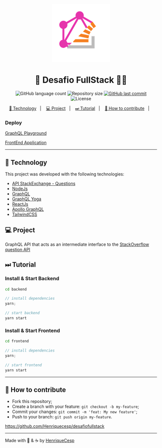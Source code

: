 <p align="center">
  <img alt="App Logo" src="https://github.com/Henriquecesp/desafiofullstack/blob/master/frontend/public/android/android-launchericon-192-192.png">
</p>
<h1 align="center">
  🚀 Desafio FullStack 👩‍💻
</h1>
<p align="center">
  <img alt="GitHub language count" src="https://img.shields.io/github/languages/count/Henriquecesp/desafiofullstack">

  <img alt="Repository size" src="https://img.shields.io/github/repo-size/Henriquecesp/desafiofullstack">

  <a href="https://github.com/Henriquecesp/desafiofullstack/commits/master">
    <img alt="GitHub last commit" src="https://img.shields.io/github/last-commit/Henriquecesp/desafiofullstack">
  </a>

  <img alt="License" src="https://img.shields.io/badge/license-MIT-brightgreen">
</p>

<p align="center">
  <a href="#-technology">🚀 Technology</a>&nbsp;&nbsp;&nbsp;|&nbsp;&nbsp;&nbsp;
  <a href="#-project">💻 Project</a>&nbsp;&nbsp;&nbsp;|&nbsp;&nbsp;&nbsp;
  <a href="#-tutorial">⏭ Tutorial</a>&nbsp;&nbsp;&nbsp;|&nbsp;&nbsp;&nbsp;
  <a href="#-how-to-contribute">🤔 How to contribute</a>&nbsp;&nbsp;&nbsp;|&nbsp;&nbsp;&nbsp;
</p>

### Deploy

[GraphQL Playground](https://graphql-cesp.herokuapp.com/graphql)

[FrontEnd Application](https://stackoverflow-henriquecesp.vercel.app/)

---

## 🚀 Technology

This project was developed with the following technologies:

- [API StackExchange - Questions](https://api.stackexchange.com/docs/questions)
- [NodeJs](https://nodejs.org/en/)
- [GraphQL](http://graphql.org/learn/)
- [GraphQL Yoga](https://www.npmjs.com/package/graphql-yoga)
- [ReactJs](https://pt-br.reactjs.org/)
- [Apollo GraphQL](https://www.apollographql.com/)
- [TailwindCSS](https://tailwindcss.com/)

## 💻 Project

GraphQL API that acts as an intermediate interface to the [StackOverflow question API](https://api.stackexchange.com/docs/questions)

## ⏭ Tutorial

### Install & Start Backend

```bash
cd backend
```

```js
// install dependencies
yarn;
```

```js
// start backend
yarn start
```

### Install & Start Frontend

```bash
cd frontend
```

```js
// install dependencies
yarn;
```

```js
// start frontend
yarn start
```

---

## 🤔 How to contribute

- Fork this repository;
- Create a branch with your feature: `git checkout -b my-feature`;
- Commit your changes: `git commit -m 'feat: My new feature'`;
- Push to your branch: `git push origin my-feature`.

<https://github.com/Henriquecesp/desafiofullstack>

---

Made with 🖤 & ☕ by [HenriqueCesp](https://github.com/henriquecesp)
